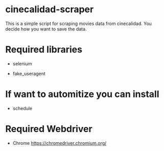 # cinecalidad-scraper

This is a simple script for scraping movies data from cinecalidad.
You decide how you want to save the data.
# Required libraries

- selenium

- fake_useragent

# If want to automitize you can install

- schedule


# Required Webdriver

- Chrome
https://chromedriver.chromium.org/
